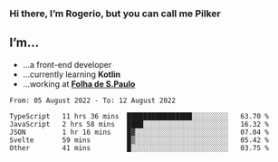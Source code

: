 ### Hi there, I’m Rogerio, but you can call me Pilker

## I’m…
- …a front-end developer
- …currently learning **Kotlin**
- …working at [**Folha de S.Paulo**](https://www.folha.com.br/)

<!--START_SECTION:waka-->

```text
From: 05 August 2022 - To: 12 August 2022

TypeScript   11 hrs 36 mins  ████████████████░░░░░░░░░   63.70 %
JavaScript   2 hrs 58 mins   ████░░░░░░░░░░░░░░░░░░░░░   16.32 %
JSON         1 hr 16 mins    █▓░░░░░░░░░░░░░░░░░░░░░░░   07.04 %
Svelte       59 mins         █▒░░░░░░░░░░░░░░░░░░░░░░░   05.42 %
Other        41 mins         █░░░░░░░░░░░░░░░░░░░░░░░░   03.75 %
```

<!--END_SECTION:waka-->
